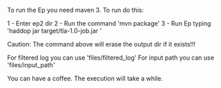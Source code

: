 To run the Ep you need maven 3. To run do this:

1 - Enter ep2 dir
2 - Run the command 'mvn package'
3 - Run Ep typing 'haddop jar target/tla-1.0-job.jar <filtered application log> <haddop input path with bzip2 files> <haddop output path>'

Caution: The command above will erase the output dir if it exists!!!

For filtered log you can use 'files/filtered_log'
For input path you can use 'files/input_path'

You can have a coffee. The execution will take a while.

